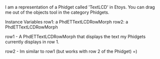 I am a representation of a Phidget called 'TextLCD' in Etoys.
You can drag me out of the objects tool in the category Phidgets.

Instance Variables
	row1:	a PhdETTextLCDRowMorph
	row2:	a PhdETTextLCDRowMorph

row1
	- A PhdETTextLCDRowMorph that displays the text my Phidgets currently displays in row 1.

row2
	- Im similar to row1 (but works with row 2 of the Phidget) =)
